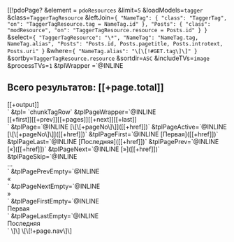 \[\[!pdoPage? &element = `pdoResources` &limit=`5` &loadModels=`tagger` &class=`TaggerTagResource` &leftJoin=`{ "NameTag": { "class": "TaggerTag", "on": "TaggerTagResource.tag = NameTag.id" }, "Posts": { "class": "modResource", "on": "TaggerTagResource.resource = Posts.id" } }` &select=`{ "TaggerTagResource": "\*", "NameTag": "NameTag.tag, NameTag.alias", "Posts": "Posts.id, Posts.pagetitle, Posts.introtext, Posts.uri" }` &where=`{ "NameTag.alias": "\[\[!#GET.tag\]\]" }` &sortby=`TaggerTagResource.resource` &sortdir=`ASC` &includeTVs=`image` &processTVs=`1` &tplWrapper =`@INLINE

Всего результатов: \[\[+page.total\]\]
--------------------------------------

<div class="ui results_items items">[[+output]]</div>` &tpl= `chunkTagRow` &tplPageWrapper=`@INLINE <div class="pagination menu ui">[[+first]][[+prev]][[+pages]][[+next]][[+last]]</div>` &tplPage=`@INLINE [\[\[+pageNo\]\]]([[+href]])` &tplPageActive=`@INLINE [\[\[+pageNo\]\]]([[+href]])` &tplPageFirst=`@INLINE [Первая]([[+href]])` &tplPageLast=`@INLINE [Последняя]([[+href]])` &tplPagePrev=`@INLINE [«]([[+href]])` &tplPageNext=`@INLINE [»]([[+href]])` &tplPageSkip=`@INLINE <div class="disabled item">...</div>` &tplPagePrevEmpty=`@INLINE <div class="disabled item">«</div>` &tplPageNextEmpty=`@INLINE <div class="disabled item">»</div>` &tplPageFirstEmpty=`@INLINE <div class="disabled item">Первая</div>` &tplPageLastEmpty=`@INLINE <div class="disabled item">Последняя</div>` \]\] \[\[!+page.nav\]\]